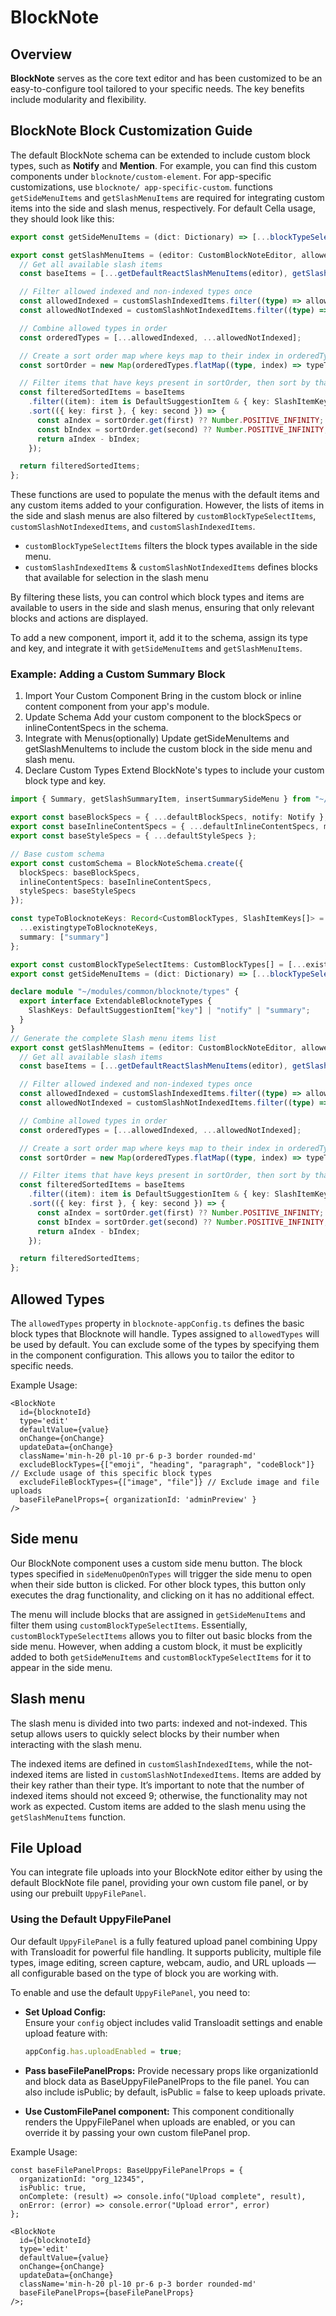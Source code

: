 # BlockNote

## Overview

**BlockNote** serves as the core text editor and has been customized to be an easy-to-configure tool tailored to your specific
needs. The key benefits include modularity and flexibility.

## BlockNote Block Customization Guide

The default BlockNote schema can be extended to include custom block types, such as **Notify** and **Mention**. For example,
you can find this custom components under `blocknote/custom-element`. For app-specific customizations, use `blocknote/
app-specific-custom`.
functions `getSideMenuItems` and `getSlashMenuItems` are required for integrating custom items into the side and slash menus,
respectively. For default Cella usage, they should look like this:

```typescript
export const getSideMenuItems = (dict: Dictionary) => [...blockTypeSelectItems(dict)];

export const getSlashMenuItems = (editor: CustomBlockNoteEditor, allowedTypes: readonly CustomBlockTypes[]): DefaultReactSuggestionItem[] => {
  // Get all available slash items
  const baseItems = [...getDefaultReactSlashMenuItems(editor), getSlashSummaryItem(editor)];

  // Filter allowed indexed and non-indexed types once
  const allowedIndexed = customSlashIndexedItems.filter((type) => allowedTypes.includes(type));
  const allowedNotIndexed = customSlashNotIndexedItems.filter((type) => allowedTypes.includes(type));

  // Combine allowed types in order
  const orderedTypes = [...allowedIndexed, ...allowedNotIndexed];

  // Create a sort order map where keys map to their index in orderedTypes
  const sortOrder = new Map(orderedTypes.flatMap((type, index) => typeToBlocknoteKeys[type].map((key) => [key, index])));

  // Filter items that have keys present in sortOrder, then sort by that index
  const filteredSortedItems = baseItems
    .filter((item): item is DefaultSuggestionItem & { key: SlashItemKeys } => "key" in item && sortOrder.has(item.key as SlashItemKeys))
    .sort(({ key: first }, { key: second }) => {
      const aIndex = sortOrder.get(first) ?? Number.POSITIVE_INFINITY;
      const bIndex = sortOrder.get(second) ?? Number.POSITIVE_INFINITY;
      return aIndex - bIndex;
    });

  return filteredSortedItems;
};
```

These functions are used to populate the menus with the default items and any custom items added to your configuration.
However, the lists of items in the side and slash menus are also filtered by `customBlockTypeSelectItems`,
`customSlashNotIndexedItems`, and `customSlashIndexedItems`.

- `customBlockTypeSelectItems` filters the block types available in the side menu.
- `customSlashIndexedItems` & `customSlashNotIndexedItems` defines blocks that available for selection in the slash menu

By filtering these lists, you can control which block types and items are available to users in the side and slash menus,
ensuring that only relevant blocks and actions are displayed.

To add a new component, import it, add it to the schema, assign its type and key, and integrate it with `getSideMenuItems`
and `getSlashMenuItems`.

### Example: Adding a Custom Summary Block

1. Import Your Custom Component
   Bring in the custom block or inline content component from your app's module.
2. Update Schema
   Add your custom component to the blockSpecs or inlineContentSpecs in the schema.
3. Integrate with Menus(optionally)
   Update getSideMenuItems and getSlashMenuItems to include the custom block in the side menu and slash menu.
4. Declare Custom Types
   Extend BlockNote's types to include your custom block type and key.

```typescript
import { Summary, getSlashSummaryItem, insertSummarySideMenu } from "~/modules/common/blocknote/app-specific-custom/summary-block";

export const baseBlockSpecs = { ...defaultBlockSpecs, notify: Notify }; // Adds Notify block
export const baseInlineContentSpecs = { ...defaultInlineContentSpecs, mention: MentionSchema }; // Adds Mention tag
export const baseStyleSpecs = { ...defaultStyleSpecs };

// Base custom schema
export const customSchema = BlockNoteSchema.create({
  blockSpecs: baseBlockSpecs,
  inlineContentSpecs: baseInlineContentSpecs,
  styleSpecs: baseStyleSpecs
});

const typeToBlocknoteKeys: Record<CustomBlockTypes, SlashItemKeys[]> = {
  ...existingtypeToBlocknoteKeys,
  summary: ["summary"]
};

export const customBlockTypeSelectItems: CustomBlockTypes[] = [...existingCustomBlockTypeSelectItems, "summary"];
export const getSideMenuItems = (dict: Dictionary) => [...blockTypeSelectItems(dict), insertSummarySideMenu()];

declare module "~/modules/common/blocknote/types" {
  export interface ExtendableBlocknoteTypes {
    SlashKeys: DefaultSuggestionItem["key"] | "notify" | "summary";
  }
}
// Generate the complete Slash menu items list
export const getSlashMenuItems = (editor: CustomBlockNoteEditor, allowedTypes: readonly CustomBlockTypes[]): DefaultReactSuggestionItem[] => {
  // Get all available slash items
  const baseItems = [...getDefaultReactSlashMenuItems(editor), getSlashNotifySlashItem(editor), getSlashSummaryItem(editor)];

  // Filter allowed indexed and non-indexed types once
  const allowedIndexed = customSlashIndexedItems.filter((type) => allowedTypes.includes(type));
  const allowedNotIndexed = customSlashNotIndexedItems.filter((type) => allowedTypes.includes(type));

  // Combine allowed types in order
  const orderedTypes = [...allowedIndexed, ...allowedNotIndexed];

  // Create a sort order map where keys map to their index in orderedTypes
  const sortOrder = new Map(orderedTypes.flatMap((type, index) => typeToBlocknoteKeys[type].map((key) => [key, index])));

  // Filter items that have keys present in sortOrder, then sort by that index
  const filteredSortedItems = baseItems
    .filter((item): item is DefaultSuggestionItem & { key: SlashItemKeys } => "key" in item && sortOrder.has(item.key as SlashItemKeys))
    .sort(({ key: first }, { key: second }) => {
      const aIndex = sortOrder.get(first) ?? Number.POSITIVE_INFINITY;
      const bIndex = sortOrder.get(second) ?? Number.POSITIVE_INFINITY;
      return aIndex - bIndex;
    });

  return filteredSortedItems;
};
```

## Allowed Types

The `allowedTypes` property in `blocknote-appConfig.ts` defines the basic block types that Blocknote will handle. Types assigned to `allowedTypes` will be used by default. You can exclude some of the types by specifying them in the <BlockNote /> component configuration. This allows you to tailor the editor to specific needs.

Example Usage:

```tsx
<BlockNote
  id={blocknoteId}
  type='edit'
  defaultValue={value}
  onChange={onChange}
  updateData={onChange}
  className='min-h-20 pl-10 pr-6 p-3 border rounded-md'
  excludeBlockTypes={["emoji", "heading", "paragraph", "codeBlock"]} // Exclude usage of this specific block types
  excludeFileBlockTypes={["image", "file"]} // Exclude image and file uploads
  baseFilePanelProps={ organizationId: 'adminPreview' }
/>
```

## Side menu

Our BlockNote component uses a custom side menu button. The block types specified in `sideMenuOpenOnTypes` will trigger the
side menu to open when their side button is clicked. For other block types, this button only executes the drag functionality,
and clicking on it has no additional effect.

The menu will include blocks that are assigned in `getSideMenuItems` and filter them using `customBlockTypeSelectItems`.
Essentially, `customBlockTypeSelectItems` allows you to filter out basic blocks from the side menu. However, when adding a
custom block, it must be explicitly added to both `getSideMenuItems` and `customBlockTypeSelectItems` for it to appear in the
side menu.

## Slash menu

The slash menu is divided into two parts: indexed and not-indexed. This setup allows users to quickly select blocks by their
number when interacting with the slash menu.

The indexed items are defined in `customSlashIndexedItems`, while the not-indexed items are listed in
`customSlashNotIndexedItems`. Items are added by their key rather than their type. It’s
important to note that the number of indexed items should not exceed 9; otherwise, the functionality may not work as expected.
Custom items are added to the slash menu using the `getSlashMenuItems` function.

## File Upload

You can integrate file uploads into your BlockNote editor either by using the default BlockNote file panel, providing your own custom file panel, or by using our prebuilt `UppyFilePanel`.

### Using the Default UppyFilePanel

Our default `UppyFilePanel` is a fully featured upload panel combining Uppy with Transloadit for powerful file handling. It supports publicity, multiple file types, image editing, screen capture, webcam, audio, and URL uploads — all configurable based on the type of block you are working with.

To enable and use the default `UppyFilePanel`, you need to:

- **Set Upload Config:**  
  Ensure your `config` object includes valid Transloadit settings and enable upload feature with:

  ```ts
  appConfig.has.uploadEnabled = true;
  ```

- **Pass baseFilePanelProps:**
  Provide necessary props like organizationId and block data as BaseUppyFilePanelProps to the file panel. You can also include isPublic; by default, isPublic = false to keep uploads private.
- **Use CustomFilePanel component:**
  This component conditionally renders the UppyFilePanel when uploads are enabled, or you can override it by passing your own custom filePanel prop.

Example Usage:

```tsx
const baseFilePanelProps: BaseUppyFilePanelProps = {
  organizationId: "org_12345",
  isPublic: true,
  onComplete: (result) => console.info("Upload complete", result),
  onError: (error) => console.error("Upload error", error)
};

<BlockNote
  id={blocknoteId}
  type='edit'
  defaultValue={value}
  onChange={onChange}
  updateData={onChange}
  className='min-h-20 pl-10 pr-6 p-3 border rounded-md'
  baseFilePanelProps={baseFilePanelProps}
/>;
```
